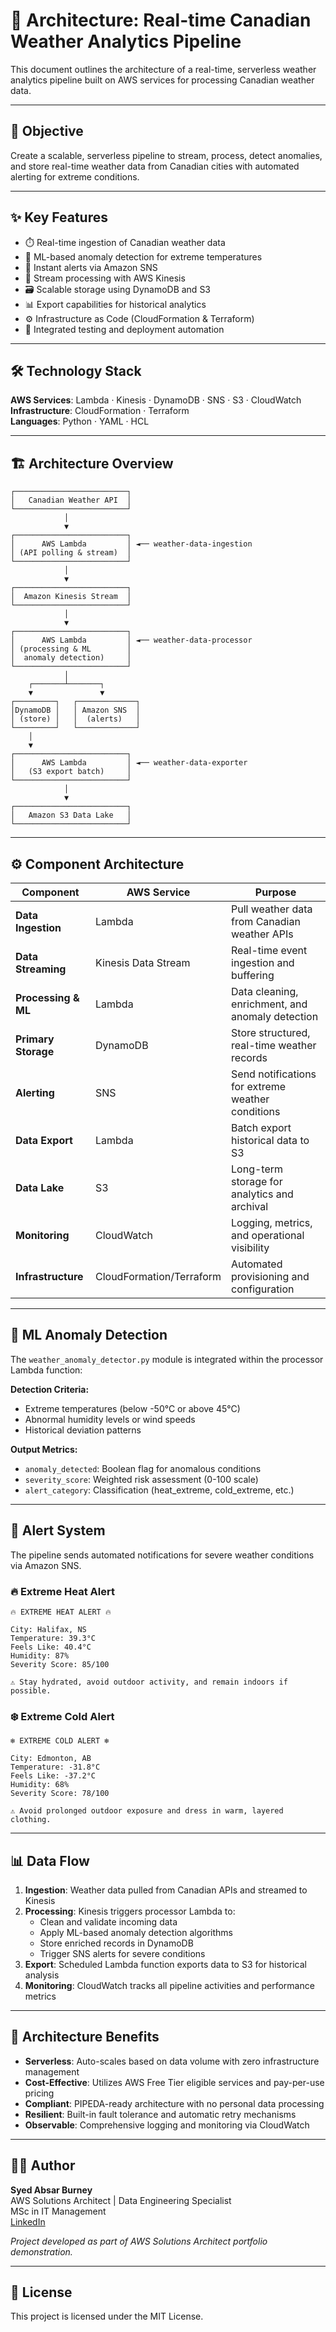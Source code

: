 # 🧭 Architecture: Real-time Canadian Weather Analytics Pipeline

This document outlines the architecture of a real-time, serverless weather analytics pipeline built on AWS services for processing Canadian weather data.

---

## 📌 Objective

Create a scalable, serverless pipeline to stream, process, detect anomalies, and store real-time weather data from Canadian cities with automated alerting for extreme conditions.

---

## ✨ Key Features

- ⏱️ Real-time ingestion of Canadian weather data
- 🧠 ML-based anomaly detection for extreme temperatures
- 📨 Instant alerts via Amazon SNS
- 🔁 Stream processing with AWS Kinesis
- 🗃️ Scalable storage using DynamoDB and S3
- 📊 Export capabilities for historical analytics
- ⚙️ Infrastructure as Code (CloudFormation & Terraform)
- 🧪 Integrated testing and deployment automation

---

## 🛠️ Technology Stack

**AWS Services**: Lambda · Kinesis · DynamoDB · SNS · S3 · CloudWatch  
**Infrastructure**: CloudFormation · Terraform  
**Languages**: Python · YAML · HCL

---

## 🏗️ Architecture Overview

```
┌─────────────────────────┐
│   Canadian Weather API  │
└─────────────────────────┘
            │
            ▼
┌─────────────────────────┐
│      AWS Lambda         │ ◄── weather-data-ingestion
│ (API polling & stream)  │
└─────────────────────────┘
            │
            ▼
┌─────────────────────────┐
│  Amazon Kinesis Stream  │
└─────────────────────────┘
            │
            ▼
┌─────────────────────────┐
│      AWS Lambda         │ ◄── weather-data-processor
│ (processing & ML        │
│  anomaly detection)     │
└─────────────────────────┘
            │
    ┌───────┴───────┐
    ▼               ▼
┌─────────┐   ┌─────────────┐
│DynamoDB │   │ Amazon SNS  │
│ (store) │   │  (alerts)   │
└─────────┘   └─────────────┘
    │
    ▼
┌─────────────────────────┐
│      AWS Lambda         │ ◄── weather-data-exporter
│   (S3 export batch)     │
└─────────────────────────┘
            │
            ▼
┌─────────────────────────┐
│   Amazon S3 Data Lake   │
└─────────────────────────┘
```

---

## ⚙️ Component Architecture

| Component | AWS Service | Purpose |
|-----------|-------------|---------|
| **Data Ingestion** | Lambda | Pull weather data from Canadian weather APIs |
| **Data Streaming** | Kinesis Data Stream | Real-time event ingestion and buffering |
| **Processing & ML** | Lambda | Data cleaning, enrichment, and anomaly detection |
| **Primary Storage** | DynamoDB | Store structured, real-time weather records |
| **Alerting** | SNS | Send notifications for extreme weather conditions |
| **Data Export** | Lambda | Batch export historical data to S3 |
| **Data Lake** | S3 | Long-term storage for analytics and archival |
| **Monitoring** | CloudWatch | Logging, metrics, and operational visibility |
| **Infrastructure** | CloudFormation/Terraform | Automated provisioning and configuration |

---

## 🧠 ML Anomaly Detection

The `weather_anomaly_detector.py` module is integrated within the processor Lambda function:

**Detection Criteria:**
- Extreme temperatures (below -50°C or above 45°C)
- Abnormal humidity levels or wind speeds
- Historical deviation patterns

**Output Metrics:**
- `anomaly_detected`: Boolean flag for anomalous conditions
- `severity_score`: Weighted risk assessment (0-100 scale)
- `alert_category`: Classification (heat_extreme, cold_extreme, etc.)

---

## 🔔 Alert System

The pipeline sends automated notifications for severe weather conditions via Amazon SNS.

### 🔥 Extreme Heat Alert
```
🔥 EXTREME HEAT ALERT 🔥

City: Halifax, NS
Temperature: 39.3°C
Feels Like: 40.4°C
Humidity: 87%
Severity Score: 85/100

⚠️ Stay hydrated, avoid outdoor activity, and remain indoors if possible.
```

### ❄️ Extreme Cold Alert
```
❄️ EXTREME COLD ALERT ❄️

City: Edmonton, AB
Temperature: -31.8°C
Feels Like: -37.2°C
Humidity: 68%
Severity Score: 78/100

⚠️ Avoid prolonged outdoor exposure and dress in warm, layered clothing.
```

---

## 📊 Data Flow

1. **Ingestion**: Weather data pulled from Canadian APIs and streamed to Kinesis
2. **Processing**: Kinesis triggers processor Lambda to:
   - Clean and validate incoming data
   - Apply ML-based anomaly detection algorithms
   - Store enriched records in DynamoDB
   - Trigger SNS alerts for severe conditions
3. **Export**: Scheduled Lambda function exports data to S3 for historical analysis
4. **Monitoring**: CloudWatch tracks all pipeline activities and performance metrics

---

## 🔐 Architecture Benefits

- **Serverless**: Auto-scales based on data volume with zero infrastructure management
- **Cost-Effective**: Utilizes AWS Free Tier eligible services and pay-per-use pricing
- **Compliant**: PIPEDA-ready architecture with no personal data processing
- **Resilient**: Built-in fault tolerance and automatic retry mechanisms
- **Observable**: Comprehensive logging and monitoring via CloudWatch

---

## 🧑‍💻 Author

**Syed Absar Burney**  
AWS Solutions Architect | Data Engineering Specialist  
MSc in IT Management  
[LinkedIn](https://www.linkedin.com/in/absar-burney)

*Project developed as part of AWS Solutions Architect portfolio demonstration.*

---

## 📝 License

This project is licensed under the MIT License.
